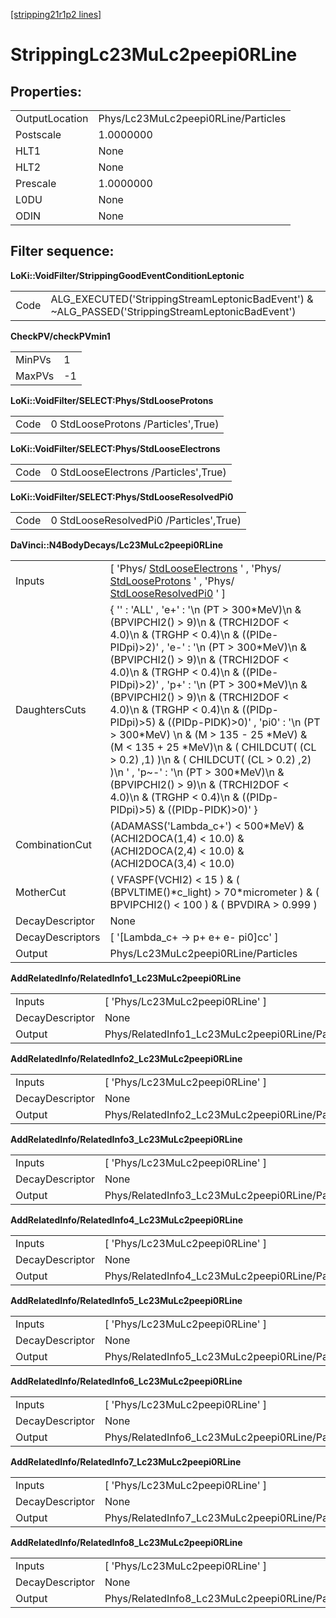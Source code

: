 [[stripping21r1p2 lines]](./stripping21r1p2-index)

# StrippingLc23MuLc2peepi0RLine

## Properties:

|                |                                     |
|----------------|-------------------------------------|
| OutputLocation | Phys/Lc23MuLc2peepi0RLine/Particles |
| Postscale      | 1.0000000                           |
| HLT1           | None                                |
| HLT2           | None                                |
| Prescale       | 1.0000000                           |
| L0DU           | None                                |
| ODIN           | None                                |

## Filter sequence:

**LoKi::VoidFilter/StrippingGoodEventConditionLeptonic**

|      |                                                                                                   |
|------|---------------------------------------------------------------------------------------------------|
| Code | ALG_EXECUTED('StrippingStreamLeptonicBadEvent') & \~ALG_PASSED('StrippingStreamLeptonicBadEvent') |

**CheckPV/checkPVmin1**

|        |     |
|--------|-----|
| MinPVs | 1   |
| MaxPVs | -1  |

**LoKi::VoidFilter/SELECT:Phys/StdLooseProtons**

|      |                                     |
|------|-------------------------------------|
| Code | 0 StdLooseProtons /Particles',True) |

**LoKi::VoidFilter/SELECT:Phys/StdLooseElectrons**

|      |                                       |
|------|---------------------------------------|
| Code | 0 StdLooseElectrons /Particles',True) |

**LoKi::VoidFilter/SELECT:Phys/StdLooseResolvedPi0**

|      |                                         |
|------|-----------------------------------------|
| Code | 0 StdLooseResolvedPi0 /Particles',True) |

**DaVinci::N4BodyDecays/Lc23MuLc2peepi0RLine**

|                  |                                                                                                                                                                                                                                                                                                                                                                                                                                                                                                                                                                                                                                                                                                          |
|------------------|----------------------------------------------------------------------------------------------------------------------------------------------------------------------------------------------------------------------------------------------------------------------------------------------------------------------------------------------------------------------------------------------------------------------------------------------------------------------------------------------------------------------------------------------------------------------------------------------------------------------------------------------------------------------------------------------------------|
| Inputs           | [ 'Phys/ [StdLooseElectrons](./stripping21r1p2-stdlooseelectrons) ' , 'Phys/ [StdLooseProtons](./stripping21r1p2-stdlooseprotons) ' , 'Phys/ [StdLooseResolvedPi0](./stripping21r1p2-stdlooseresolvedpi0) ' ]                                                                                                                                                                                                                                                                                                                                                                                                                                                                                          |
| DaughtersCuts    | { '' : 'ALL' , 'e+' : '\n (PT \> 300\*MeV)\n & (BPVIPCHI2() \> 9)\n & (TRCHI2DOF \< 4.0)\n & (TRGHP \< 0.4)\n & ((PIDe-PIDpi)\>2)' , 'e-' : '\n (PT \> 300\*MeV)\n & (BPVIPCHI2() \> 9)\n & (TRCHI2DOF \< 4.0)\n & (TRGHP \< 0.4)\n & ((PIDe-PIDpi)\>2)' , 'p+' : '\n (PT \> 300\*MeV)\n & (BPVIPCHI2() \> 9)\n & (TRCHI2DOF \< 4.0)\n & (TRGHP \< 0.4)\n & ((PIDp-PIDpi)\>5) & ((PIDp-PIDK)\>0)' , 'pi0' : '\n (PT \> 300\*MeV) \n & (M \> 135 - 25 \*MeV) & (M \< 135 + 25 \*MeV)\n & ( CHILDCUT( (CL \> 0.2) ,1) )\n & ( CHILDCUT( (CL \> 0.2) ,2) )\n ' , 'p\~-' : '\n (PT \> 300\*MeV)\n & (BPVIPCHI2() \> 9)\n & (TRCHI2DOF \< 4.0)\n & (TRGHP \< 0.4)\n & ((PIDp-PIDpi)\>5) & ((PIDp-PIDK)\>0)' } |
| CombinationCut   | (ADAMASS('Lambda_c+') \< 500\*MeV) & (ACHI2DOCA(1,4) \< 10.0) & (ACHI2DOCA(2,4) \< 10.0) & (ACHI2DOCA(3,4) \< 10.0)                                                                                                                                                                                                                                                                                                                                                                                                                                                                                                                                                                                      |
| MotherCut        | ( VFASPF(VCHI2) \< 15 ) & ( (BPVLTIME()\*c_light) \> 70\*micrometer ) & ( BPVIPCHI2() \< 100 ) & ( BPVDIRA \> 0.999 )                                                                                                                                                                                                                                                                                                                                                                                                                                                                                                                                                                                    |
| DecayDescriptor  | None                                                                                                                                                                                                                                                                                                                                                                                                                                                                                                                                                                                                                                                                                                     |
| DecayDescriptors | [ '[Lambda_c+ -\> p+ e+ e- pi0]cc' ]                                                                                                                                                                                                                                                                                                                                                                                                                                                                                                                                                                                                                                                                 |
| Output           | Phys/Lc23MuLc2peepi0RLine/Particles                                                                                                                                                                                                                                                                                                                                                                                                                                                                                                                                                                                                                                                                      |

**AddRelatedInfo/RelatedInfo1_Lc23MuLc2peepi0RLine**

|                 |                                                  |
|-----------------|--------------------------------------------------|
| Inputs          | [ 'Phys/Lc23MuLc2peepi0RLine' ]                |
| DecayDescriptor | None                                             |
| Output          | Phys/RelatedInfo1_Lc23MuLc2peepi0RLine/Particles |

**AddRelatedInfo/RelatedInfo2_Lc23MuLc2peepi0RLine**

|                 |                                                  |
|-----------------|--------------------------------------------------|
| Inputs          | [ 'Phys/Lc23MuLc2peepi0RLine' ]                |
| DecayDescriptor | None                                             |
| Output          | Phys/RelatedInfo2_Lc23MuLc2peepi0RLine/Particles |

**AddRelatedInfo/RelatedInfo3_Lc23MuLc2peepi0RLine**

|                 |                                                  |
|-----------------|--------------------------------------------------|
| Inputs          | [ 'Phys/Lc23MuLc2peepi0RLine' ]                |
| DecayDescriptor | None                                             |
| Output          | Phys/RelatedInfo3_Lc23MuLc2peepi0RLine/Particles |

**AddRelatedInfo/RelatedInfo4_Lc23MuLc2peepi0RLine**

|                 |                                                  |
|-----------------|--------------------------------------------------|
| Inputs          | [ 'Phys/Lc23MuLc2peepi0RLine' ]                |
| DecayDescriptor | None                                             |
| Output          | Phys/RelatedInfo4_Lc23MuLc2peepi0RLine/Particles |

**AddRelatedInfo/RelatedInfo5_Lc23MuLc2peepi0RLine**

|                 |                                                  |
|-----------------|--------------------------------------------------|
| Inputs          | [ 'Phys/Lc23MuLc2peepi0RLine' ]                |
| DecayDescriptor | None                                             |
| Output          | Phys/RelatedInfo5_Lc23MuLc2peepi0RLine/Particles |

**AddRelatedInfo/RelatedInfo6_Lc23MuLc2peepi0RLine**

|                 |                                                  |
|-----------------|--------------------------------------------------|
| Inputs          | [ 'Phys/Lc23MuLc2peepi0RLine' ]                |
| DecayDescriptor | None                                             |
| Output          | Phys/RelatedInfo6_Lc23MuLc2peepi0RLine/Particles |

**AddRelatedInfo/RelatedInfo7_Lc23MuLc2peepi0RLine**

|                 |                                                  |
|-----------------|--------------------------------------------------|
| Inputs          | [ 'Phys/Lc23MuLc2peepi0RLine' ]                |
| DecayDescriptor | None                                             |
| Output          | Phys/RelatedInfo7_Lc23MuLc2peepi0RLine/Particles |

**AddRelatedInfo/RelatedInfo8_Lc23MuLc2peepi0RLine**

|                 |                                                  |
|-----------------|--------------------------------------------------|
| Inputs          | [ 'Phys/Lc23MuLc2peepi0RLine' ]                |
| DecayDescriptor | None                                             |
| Output          | Phys/RelatedInfo8_Lc23MuLc2peepi0RLine/Particles |
